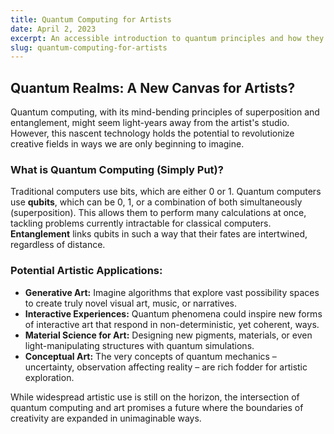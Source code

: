 ```yaml
---
title: Quantum Computing for Artists
date: April 2, 2023
excerpt: An accessible introduction to quantum principles and how they might influence creative fields in the coming decades.
slug: quantum-computing-for-artists
---
```



## Quantum Realms: A New Canvas for Artists?

Quantum computing, with its mind-bending principles of superposition and entanglement, might seem light-years away from the artist's studio. However, this nascent technology holds the potential to revolutionize creative fields in ways we are only beginning to imagine.

### What is Quantum Computing (Simply Put)?

Traditional computers use bits, which are either 0 or 1. Quantum computers use **qubits**, which can be 0, 1, or a combination of both simultaneously (superposition). This allows them to perform many calculations at once, tackling problems currently intractable for classical computers. **Entanglement** links qubits in such a way that their fates are intertwined, regardless of distance.

### Potential Artistic Applications:

*   **Generative Art:** Imagine algorithms that explore vast possibility spaces to create truly novel visual art, music, or narratives.
*   **Interactive Experiences:** Quantum phenomena could inspire new forms of interactive art that respond in non-deterministic, yet coherent, ways.
*   **Material Science for Art:** Designing new pigments, materials, or even light-manipulating structures with quantum simulations.
*   **Conceptual Art:** The very concepts of quantum mechanics – uncertainty, observation affecting reality – are rich fodder for artistic exploration.

While widespread artistic use is still on the horizon, the intersection of quantum computing and art promises a future where the boundaries of creativity are expanded in unimaginable ways.

